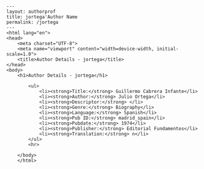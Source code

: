 
    ---
    layout: authorprof
    title: jortega'Author Name 
    permalink: /jortega
    ---
    <html lang="en">
    <head>
        <meta charset="UTF-8">
        <meta name="viewport" content="width=device-width, initial-scale=1.0">
        <title>Author Details - jortega</title>
    </head>
    <body>
        <h1>Author Details - jortega</h1>
        
            <ul>
                <li><strong>Title:</strong> Guillermo Cabrera Infante</li>
                <li><strong>Author:</strong> Julio Ortega</li>
                <li><strong>Descriptor:</strong> </li>
                <li><strong>Genre:</strong> Biography</li>
                <li><strong>Language:</strong> Spanish</li>
                <li><strong>Pub ID:</strong> madrid_spain</li>
                <li><strong>Pubdate:</strong> 1974</li>
                <li><strong>Publisher:</strong> Editorial Fundamentos</li>
                <li><strong>Translation:</strong> n</li>
            </ul>
            <hr>
            
        </body>
        </html>
        